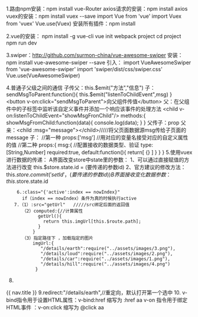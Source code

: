 1.路由npm安装：npm  install vue-Router
axios请求的安装：npm install axios
vuex的安装：npm install vuex --save
        import Vue from 'vue'
	import Vuex from 'vuex'
	Vue.use(Vuex)
安装所有插件：npm  install

2.vue的安装：
npm install -g vue-cli
vue init webpack project
cd project
npm run dev

3.swiper：http://github.com/surmon-china/vue-awesome-swiper
安装：npm install vue-awesome-swiper --save
引入：
import VueAwesomeSwiper from 'vue-awesome-swiper'
import 'swiper/dist/css/swiper.css'
Vue.use(VueAwesomeSwiper)

4.普通子父级之间的通信
子传父：this.$emit("方法","信息")
   子： sendMsgToParent:function(){
       this.$emit("listenToChildEvent",msg)
    }
    <button v-on:click="sendMsgToParent">向父组件传值</button>
    父：在父组件中的子标签中监听该自定义事件并添加一个响应该事件的处理方法
       <child  v-on:listenToChildEvent="showMsgFronChild"/>
       methods:{
          showMsgFromChild:function(data){
             console.log(data);
          }
       }
 父传子：prop
    父亲：<child :msg="message"></child>/////将父页面数据源msg传给子页面的message
    子：
         //第一种
          props:['msg']   //用对应的变量名接受对应的自定义属性的值
          //第二种
           props:{
                 msg:{
                     //配置接收的数据类型、验证
                     type:[String,Number]
                     required:true,
                     default:function(){
                        return[
                          {}
                        ]
                     }
                  }
             }
     5.使用vuex进行数据的传递：
       A界面改变store中state里的参数： 
         1、可以通过直接赋值的方法进行改变        this.$store.state.id =  (要传递的参数id)
         2、官方建议的修改方法： this.$store.commit( 'setId' ，(要传递的参数id) )
      B界面接收变化数据参数：this.$store.state.id
	
        6.:class="{'active':index == nowIndex}"
          if（index == nowIndex）条件为真的时候执行active
       7.（1）:src="getUrl"   /////src绑定后面的返回值
          （2）computed:{//计算属性
                getUrl(){
                  return this.imgUrl[this.$route.path];
                }
              }
          （3）指定路径下 ，加载指定的图片
              imgUrl:{
                 "/details/earth":require("../assets/images/3.png"),
                 "/details/loud":require("../assets/images/2.png"),
                 "/details/car":require("../assets/images/1.png"),
                 "/details/hill":require("../assets/images/4.png")
               }
   8. <ul>
					<!--相当于li标签，故需要tag="li"--><!--router-link路由跳转  相当于a标签-->
					<!--active-class="active" 点击高亮--><!--:to相当于src-->
					<!--:key="index"  严谨来些  作为-->
   <router-link active-class="active" :to="{path:'/details/'+nav.tag}" :key="index" tag="li" v-for="(nav,index) in detailsNav">
      {{ nav.title }}</router-link>
				</ul>
     9.redirect:"/details/earth",//重定向，默认打开第一个选中
      10. v-bind指令用于设置HTML属性：v-bind:href  缩写为 :href
         <a :href="{{url}}">aa</a>
	 v-on 指令用于绑定HTML事件 ：v-on:click 缩写为 @click
	 <a @click="get()">aa</a>
	 
         

